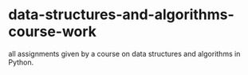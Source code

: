 # data-structures-and-algorithms-course-work
all assignments given by a course on data structures and algorithms in Python.
